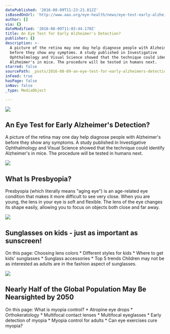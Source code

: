 ```yaml
---
datePublished: '2016-08-09T11:23:21.812Z'
isBasedOnUrl: 'http://www.aao.org/eye-health/news/eye-test-early-alzheimers-detection'
author: []
via: {}
dateModified: '2016-08-09T11:03:44.170Z'
title: An Eye Test for Early Alzheimer's Detection?
publisher: {}
description: >-
  A picture of the retina may one day help diagnose people with Alzheimer's
  before they show any symptoms. A study published in Investigative
  Ophthalmology and Visual Science showed that the technique could identify
  Alzheimer's in mice. The procedure will be tested in humans next.
starred: false
sourcePath: _posts/2016-08-09-an-eye-test-for-early-alzheimers-detection.md
inFeed: true
hasPage: false
inNav: false
_type: MediaObject

---
```

<article style=""><img src="https://imgflo.herokuapp.com/graph/vahj1ThiexotieMo/0b64bfb4673e46a40f2bbbe8f58c19a7/noop.axd?input=http%3A%2F%2Fwww.aao.org%2Fimage.axd%3Fid%3Db28ef109-755c-464b-871f-b6f4a59c4a18%26t%3D636062667864230000" /><h1>An Eye Test for Early Alzheimer's Detection?</h1><p>A picture of the retina may one day help diagnose people with Alzheimer's before they show any symptoms. A study published in Investigative Ophthalmology and Visual Science showed that the technique could identify Alzheimer's in mice. The procedure will be tested in humans next.</p></article>

<article style=""><img src="https://s3-us-west-2.amazonaws.com/the-grid-img/p/5d8105470c4c466e5847ab4c566814aa2ca5ce5e.axd" /><h1>What Is Presbyopia?</h1><p>Presbyopia (which literally means "aging eye") is an age-related eye condition that makes it more difficult to see very close. When you are young, the lens in your eye is soft and flexible. The lens of the eye changes its shape easily, allowing you to focus on objects both close and far away.</p></article>

<article style=""><img src="https://imgflo.herokuapp.com/graph/vahj1ThiexotieMo/fe9043a9dfd416403f233c5cbd9ee6e4/noop.jpg?input=http%3A%2F%2Fi1.allaboutvision.com%2Fi%2Fsun-2016%2Fboy-sunglasses-happy-beach-1000x540.jpg" /><h1>Sunglasses on kids - just as important as sunscreen!</h1><p>On this page: Choosing lens colors * Different styles for kids * Where to get kids' sunglasses * Sunglass accessories * Top 5 trends Children may not be as interested as adults are in the fashion aspect of sunglasses.</p></article>

<article style=""><img src="http://i1.allaboutvision.com/i/parents-2016/eyeglasses-globe-660x478.jpg" /><h1>Nearly Half of the Global Population May Be Nearsighted by 2050</h1><p>On this page: What is myopia control? * Atropine eye drops * Orthokeratology * Multifocal contact lenses * Multifocal eyeglasses * Early detection of myopia * Myopia control for adults * Can eye exercises cure myopia?</p></article>